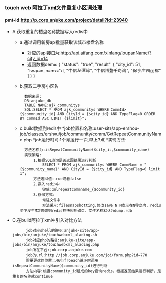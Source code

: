 ### touch web 阿拉丁xml文件重复小区词处理
#### pmt-id:http://p.corp.anjuke.com/project/detail?id=23940
* A.获取重复的楼盘名称数据写入redis中
    * a.通过调用新房api批量获取该城市楼盘名称
    
        * 对应的api接口为:http://api.aifang.com/xinfang/loupanName/?city_id=14
        * 返回数据demo:
        {
        "status": "true",
        "result": {
            "city_id": 51,
            "loupan_names": [
                "中信龙潭岭",
                "中信博鳌千舟湾",
                "保亭庄园丽都"
                ]
            }
        }  
        
    * b.获取二手房小区名
    
            数据来源:
            DB:anjuke_db
            TABLE NAME:ajk_communitys
            SQL:SELECT * FROM ajk_communitys WHERE CommId>{$commnunity_id} AND CityId = {$city_id} AND TypeFlag=0 ORDER BY CommId ASC LIMIT {$limit}";


    * c.build数据到redis中
        *job位置和名称:user-site/app-ershou-job/classes/ershou/job/community/comm/GetRepeatCommunityName.php
        *job运行时间:1个月运行一次,早上3点
        *实现方法:
        
            方法名称为:isRepeatCommunityName($city_id,$community_name)
            实现策略:
                1.根据SQL查询是否返回结果进行判断
                    SELECT * FROM ajk_communitys WHERE CommName = "{$community_name}" AND CityId = {$city_id} AND TypeFlag=0 limit 1";
                方法返回值:true或者false
                2.存入redis中
                    键值:xmlrepeatcommname_{$community_id}
                3.存储方式:
                    常驻文件中
                    方法采用:filesnapshotting,修改save N M表示在N秒之内，redis至少发生M次修改则redis抓快照到磁盘，文件名称默认为dump.rdb
                  

* C.在build阿拉丁xml中引入对比方法

            job对应shell的路径:anjuke-site/app-jobs/bin/anjuke/touchwebxml_alading.sh
            job对应php的路径:anjuke-site/app-jobs/bin/anjuke/touchwebxml_alading.php
            job所在平台:job.corp.anjuke.com
            job的url:http://job.corp.anjuke.com/job/form.php?id=770
            需要更改的位置:146行froeach循环时调用isRepeatCommunityName($community_id)进行判断
            方法内容:根据community_id组成的key查询redis，根据返回结果进行判断，是重复的名称就continue
            